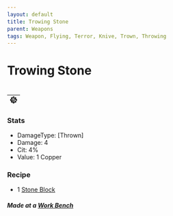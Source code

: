 ```yaml
---
layout: default
title: Trowing Stone
parent: Weapons
tags: Weapon, Flying, Terror, Knive, Trown, Throwing
---
```


# Trowing Stone
#
| ![Icon](https://raw.githubusercontent.com/RickLugtigheid/SupernovaMod/main/Items/Weapons/PreHardmode/TrowingStone.png) |
| ------ |

### Stats
- DamageType: [Thrown]
- Damage: 4
- Cit: 4%
- Value: 1 Copper

### Recipe
- 1 [Stone Block](https://terraria.fandom.com/wiki/Stone_Block)

##### Made at a [Work Bench](https://terraria.fandom.com/wiki/Work_Benches)